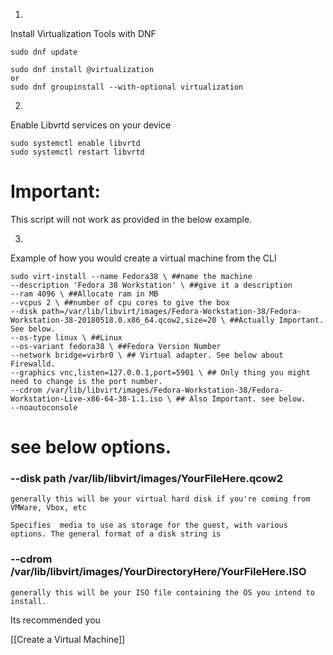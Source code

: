 1.
Install Virtualization Tools with DNF
```shell
sudo dnf update

sudo dnf install @virtualization
or
sudo dnf groupinstall --with-optional virtualization
```

2.
Enable Libvrtd services on your device
```shell
sudo systemctl enable libvrtd
sudo systemctl restart libvrtd
```

# Important:
This script will not work as provided in the below example.

3.
Example of how you would create a virtual machine from the CLI
```shell
sudo virt-install --name Fedora38 \ ##name the machine
--description 'Fedora 38 Workstation' \ ##give it a description
--ram 4096 \ ##Allocate ram in MB
--vcpus 2 \ ##number of cpu cores to give the box
--disk path=/var/lib/libvirt/images/Fedora-Workstation-38/Fedora-Workstation-38-20180518.0.x86_64.qcow2,size=20 \ ##Actually Important. See below.
--os-type linux \ ##Linux
--os-variant fedora38 \ ##Fedora Version Number
--network bridge=virbr0 \ ## Virtual adapter. See below about Firewalld.
--graphics vnc,listen=127.0.0.1,port=5901 \ ## Only thing you might need to change is the port number.
--cdrom /var/lib/libvirt/images/Fedora-Workstation-38/Fedora-Workstation-Live-x86-64-38-1.1.iso \ ## Also Important. see below.
--noautoconsole
```

# see below options.

### --disk path /var/lib/libvirt/images/YourFileHere.qcow2

	generally this will be your virtual hard disk if you're coming from VMWare, Vbox, etc
	
	Specifies  media to use as storage for the guest, with various options. The general format of a disk string is
### --cdrom                      /var/lib/libvirt/images/YourDirectoryHere/YourFileHere.ISO

	generally this will be your ISO file containing the OS you intend to install.
Its recommended you 

[[Create a Virtual Machine]]